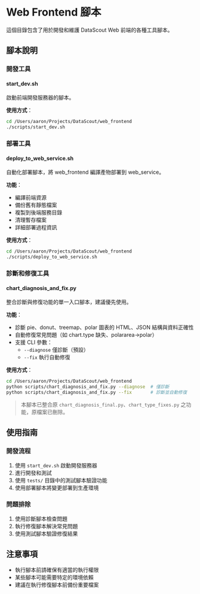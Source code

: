 # Web Frontend 腳本

這個目錄包含了用於開發和維護 DataScout Web 前端的各種工具腳本。

## 腳本說明

### 開發工具

#### start_dev.sh
啟動前端開發服務器的腳本。

**使用方式**：
```bash
cd /Users/aaron/Projects/DataScout/web_frontend
./scripts/start_dev.sh
```

### 部署工具

#### deploy_to_web_service.sh
自動化部署腳本，將 web_frontend 編譯產物部署到 web_service。  

**功能**：
- 編譯前端資源
- 備份舊有靜態檔案
- 複製到後端服務目錄
- 清理暫存檔案
- 詳細部署過程資訊

**使用方式**：
```bash
cd /Users/aaron/Projects/DataScout/web_frontend
./scripts/deploy_to_web_service.sh
```

### 診斷和修復工具

#### chart_diagnosis_and_fix.py
整合診斷與修復功能的單一入口腳本，建議優先使用。

**功能**：
- 診斷 pie、donut、treemap、polar 圖表的 HTML、JSON 結構與資料正確性
- 自動修復常見問題（如 chart.type 缺失、polararea→polar）
- 支援 CLI 參數：
  - `--diagnose` 僅診斷（預設）
  - `--fix` 執行自動修復

**使用方式**：
```bash
cd /Users/aaron/Projects/DataScout/web_frontend
python scripts/chart_diagnosis_and_fix.py --diagnose  # 僅診斷
python scripts/chart_diagnosis_and_fix.py --fix       # 診斷並自動修復
```

> 本腳本已整合原 `chart_diagnosis_final.py`、`chart_type_fixes.py` 之功能，原檔案已刪除。

## 使用指南

### 開發流程
1. 使用 `start_dev.sh` 啟動開發服務器
2. 進行開發和測試
3. 使用 `tests/` 目錄中的測試腳本驗證功能
4. 使用部署腳本將變更部署到生產環境

### 問題排除
1. 使用診斷腳本檢查問題
2. 執行修復腳本解決常見問題
3. 使用測試腳本驗證修復結果

## 注意事項

- 執行腳本前請確保有適當的執行權限
- 某些腳本可能需要特定的環境依賴
- 建議在執行修復腳本前備份重要檔案
